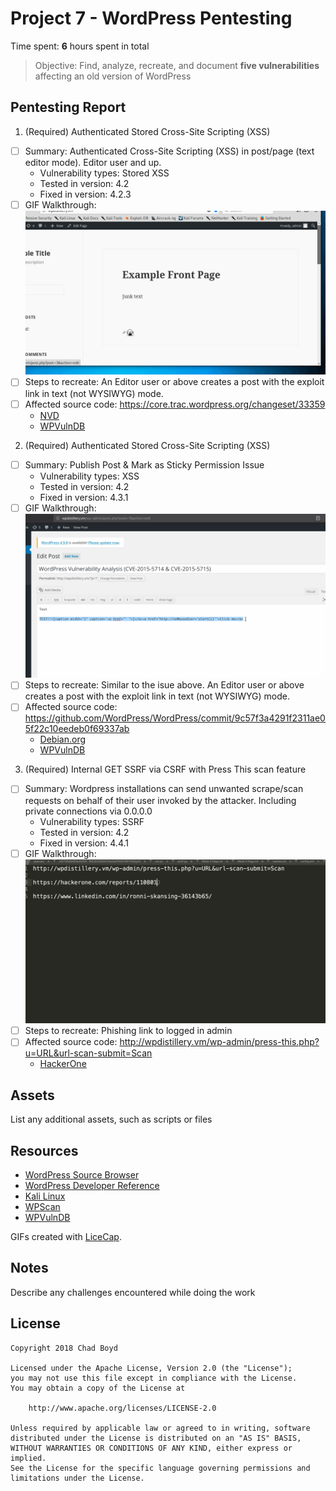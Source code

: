 # Project 7 - WordPress Pentesting

Time spent: **6** hours spent in total

> Objective: Find, analyze, recreate, and document **five vulnerabilities** affecting an old version of WordPress

## Pentesting Report

1. (Required) Authenticated Stored Cross-Site Scripting (XSS)
  - [ ] Summary: Authenticated Cross-Site Scripting (XSS) in post/page (text editor mode). Editor user and up.
    - Vulnerability types: Stored XSS
    - Tested in version: 4.2
    - Fixed in version: 4.2.3
  - [ ] GIF Walkthrough: ![](https://github.com/cboyd0319/cpw7/blob/master/gifs/CVE-2015-5622.gif)
  - [ ] Steps to recreate: An Editor user or above creates a post with the exploit link in text (not WYSIWYG) mode.
  - [ ] Affected source code: https://core.trac.wordpress.org/changeset/33359
    - [NVD](https://nvd.nist.gov/vuln/detail/CVE-2015-5622)
    - [WPVulnDB](https://wpvulndb.com/vulnerabilities/8111)

2. (Required) Authenticated Stored Cross-Site Scripting (XSS)
  - [ ] Summary: Publish Post & Mark as Sticky Permission Issue
    - Vulnerability types: XSS
    - Tested in version: 4.2
    - Fixed in version: 4.3.1
  - [ ] GIF Walkthrough: ![](https://github.com/cboyd0319/cpw7/blob/master/gifs/CVE-2015-5715.gif)
  - [ ] Steps to recreate: Similar to the isue above. An Editor user or above creates a post with the exploit link in text (not WYSIWYG) mode.
  - [ ] Affected source code: https://github.com/WordPress/WordPress/commit/9c57f3a4291f2311ae05f22c10eedeb0f69337ab
    - [Debian.org](https://security-tracker.debian.org/tracker/CVE-2015-5715)
    - [WPVulnDB](https://wpvulndb.com/vulnerabilities/8188)

3. (Required) Internal GET SSRF via CSRF with Press This scan feature
  - [ ] Summary: Wordpress installations can send unwanted scrape/scan requests on behalf of their user invoked by the attacker. Including private connections via 0.0.0.0
    - Vulnerability types: SSRF
    - Tested in version: 4.2
    - Fixed in version: 4.4.1
  - [ ] GIF Walkthrough: ![](https://github.com/cboyd0319/cpw7/blob/master/gifs/SSRF.gif)
  - [ ] Steps to recreate: Phishing link to logged in admin
  - [ ] Affected source code: http://wpdistillery.vm/wp-admin/press-this.php?u=URL&url-scan-submit=Scan
    - [HackerOne](https://hackerone.com/reports/110801)

## Assets

List any additional assets, such as scripts or files

## Resources

- [WordPress Source Browser](https://core.trac.wordpress.org/browser/)
- [WordPress Developer Reference](https://developer.wordpress.org/reference/)
- [Kali Linux](https://www.kali.org/)
- [WPScan](https://wpscan.org/)
- [WPVulnDB](https://wpvulndb.com)

GIFs created with [LiceCap](http://www.cockos.com/licecap/).

## Notes

Describe any challenges encountered while doing the work

## License

    Copyright 2018 Chad Boyd

    Licensed under the Apache License, Version 2.0 (the "License");
    you may not use this file except in compliance with the License.
    You may obtain a copy of the License at

        http://www.apache.org/licenses/LICENSE-2.0

    Unless required by applicable law or agreed to in writing, software
    distributed under the License is distributed on an "AS IS" BASIS,
    WITHOUT WARRANTIES OR CONDITIONS OF ANY KIND, either express or implied.
    See the License for the specific language governing permissions and
    limitations under the License.
